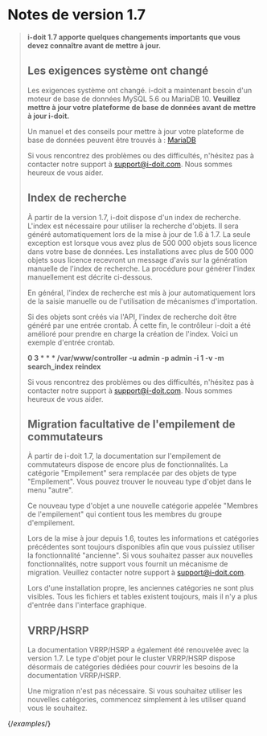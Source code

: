 # Notes de version 1.7

> **i-doit 1.7 apporte quelques changements importants que vous devez connaître avant de mettre à jour.**
> 
> Les exigences système ont changé
> --------------------------------
> 
> Les exigences système ont changé. i-doit a maintenant besoin d'un moteur de base de données MySQL 5.6 ou MariaDB 10. **Veuillez mettre à jour votre plateforme de base de données avant de mettre à jour i-doit.**
> 
> Un manuel et des conseils pour mettre à jour votre plateforme de base de données peuvent être trouvés à : [MariaDB](https://www.mariadb.org)
> 
> Si vous rencontrez des problèmes ou des difficultés, n'hésitez pas à contacter notre support à [support@i-doit.com](mailto:support@i-doit.com). Nous sommes heureux de vous aider.
> 
> Index de recherche
> ------------
> 
> À partir de la version 1.7, i-doit dispose d'un index de recherche. L'index est nécessaire pour utiliser la recherche d'objets. Il sera généré automatiquement lors de la mise à jour de 1.6 à 1.7. La seule exception est lorsque vous avez plus de 500 000 objets sous licence dans votre base de données. Les installations avec plus de 500 000 objets sous licence recevront un message d'avis sur la génération manuelle de l'index de recherche. La procédure pour générer l'index manuellement est décrite ci-dessous.
> 
> En général, l'index de recherche est mis à jour automatiquement lors de la saisie manuelle ou de l'utilisation de mécanismes d'importation.
> 
> Si des objets sont créés via l'API, l'index de recherche doit être généré par une entrée crontab. À cette fin, le contrôleur i-doit a été amélioré pour prendre en charge la création de l'index. Voici un exemple d'entrée crontab.
> 
>   **0 3 * * * /var/www/controller -u admin -p admin -i 1 -v -m search_index reindex**
> 
> Si vous rencontrez des problèmes ou des difficultés, n'hésitez pas à contacter notre support à [support@i-doit.com](mailto:support@i-doit.com). Nous sommes heureux de vous aider.
> 
> Migration facultative de l'empilement de commutateurs
> ----------------------------------
> 
> À partir de i-doit 1.7, la documentation sur l'empilement de commutateurs dispose de encore plus de fonctionnalités. La catégorie "Empilement" sera remplacée par des objets de type "Empilement". Vous pouvez trouver le nouveau type d'objet dans le menu "autre".
> 
> Ce nouveau type d'objet a une nouvelle catégorie appelée "Membres de l'empilement" qui contient tous les membres du groupe d'empilement.
> 
> Lors de la mise à jour depuis 1.6, toutes les informations et catégories précédentes sont toujours disponibles afin que vous puissiez utiliser la fonctionnalité "ancienne". Si vous souhaitez passer aux nouvelles fonctionnalités, notre support vous fournit un mécanisme de migration. Veuillez contacter notre support à [support@i-doit.com](mailto:support@i-doit.com).
> 
> Lors d'une installation propre, les anciennes catégories ne sont plus visibles. Tous les fichiers et tables existent toujours, mais il n'y a plus d'entrée dans l'interface graphique.
> 
> VRRP/HSRP
> ---------
> 
> La documentation VRRP/HSRP a également été renouvelée avec la version 1.7. Le type d'objet pour le cluster VRRP/HSRP dispose désormais de catégories dédiées pour couvrir les besoins de la documentation VRRP/HSRP.
> 
> Une migration n'est pas nécessaire. Si vous souhaitez utiliser les nouvelles catégories, commencez simplement à les utiliser quand vous le souhaitez. 

{/*examples*/}
